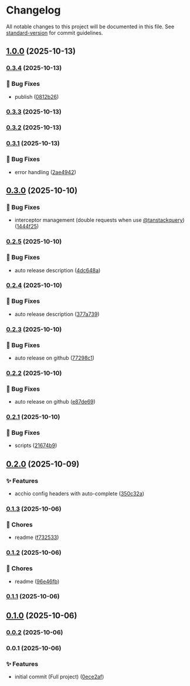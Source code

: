 # Changelog

All notable changes to this project will be documented in this file. See [standard-version](https://github.com/conventional-changelog/standard-version) for commit guidelines.

## [1.0.0](https://github.com/fernandosoares/acchio/compare/v0.3.4...v1.0.0) (2025-10-13)

### [0.3.4](https://github.com/fernandosoares/acchio/compare/v0.3.3...v0.3.4) (2025-10-13)


### 🐛 Bug Fixes

* publish ([0812b26](https://github.com/fernandosoares/acchio/commit/0812b260cc8cada29a10ae2c6179597f230a9eeb))

### [0.3.3](https://github.com/fernandosoares/acchio/compare/v0.3.2...v0.3.3) (2025-10-13)

### [0.3.2](https://github.com/fernandosoares/acchio/compare/v0.3.1...v0.3.2) (2025-10-13)

### [0.3.1](https://github.com/fernandosoares/acchio/compare/v0.3.0...v0.3.1) (2025-10-13)


### 🐛 Bug Fixes

* error handling ([2ae4942](https://github.com/fernandosoares/acchio/commit/2ae49423c4bd4ddba2530314e6cb9618c4dbc99f))

## [0.3.0](https://github.com/fernandosoares/acchio/compare/v0.2.5...v0.3.0) (2025-10-10)


### 🐛 Bug Fixes

* interceptor management (double requests when use [@tanstackquery](https://github.com/tanstackquery)) ([1444f25](https://github.com/fernandosoares/acchio/commit/1444f2591584e4bf364945b44130aa485b9d07b7))

### [0.2.5](https://github.com/fernandosoares/acchio/compare/v0.2.4...v0.2.5) (2025-10-10)


### 🐛 Bug Fixes

* auto release description ([4dc648a](https://github.com/fernandosoares/acchio/commit/4dc648ac756337efcfa67dd3e57cce93b983b16a))

### [0.2.4](https://github.com/fernandosoares/acchio/compare/v0.2.3...v0.2.4) (2025-10-10)


### 🐛 Bug Fixes

* auto release description ([377a739](https://github.com/fernandosoares/acchio/commit/377a739d635ebec4bcbf3e4fc6d6139a8f992bfb))

### [0.2.3](https://github.com/fernandosoares/acchio/compare/v0.99.0-test...v0.2.3) (2025-10-10)


### 🐛 Bug Fixes

* auto release on github ([77298c1](https://github.com/fernandosoares/acchio/commit/77298c1926e66d555da116822357f3478cbbe98f))

### [0.2.2](https://github.com/fernandosoares/acchio/compare/v0.2.1...v0.2.2) (2025-10-10)


### 🐛 Bug Fixes

* auto release on github ([e87de69](https://github.com/fernandosoares/acchio/commit/e87de69d9d1972797bd8d7647d9746b5200cd7c8))

### [0.2.1](https://github.com/fernandosoares/acchio/compare/v0.2.0...v0.2.1) (2025-10-10)


### 🐛 Bug Fixes

* scripts ([21674b9](https://github.com/fernandosoares/acchio/commit/21674b9abba52470ceb590bc74db13268d44ad51))

## [0.2.0](https://github.com/fernandosoares/acchio/compare/v0.1.3...v0.2.0) (2025-10-09)


### ✨ Features

* acchio config headers with auto-complete ([350c32a](https://github.com/fernandosoares/acchio/commit/350c32ab1e3868f96916ada0a7a44be2e2d152ed))

### [0.1.3](https://github.com/fernandosoares/acchio/compare/v0.1.2...v0.1.3) (2025-10-06)


### 🚚 Chores

* readme ([f732533](https://github.com/fernandosoares/acchio/commit/f732533246f2a8a7020561efed2b0d962d74122a))

### [0.1.2](https://github.com/fernandosoares/acchio/compare/v0.1.1...v0.1.2) (2025-10-06)


### 🚚 Chores

* readme ([96e46fb](https://github.com/fernandosoares/acchio/commit/96e46fb968574e7297271c8c5ff1975701891d7f))

### [0.1.1](https://github.com/fernandosoares/acchio/compare/v0.1.0...v0.1.1) (2025-10-06)

## [0.1.0](https://github.com/fernandosoares/acchio/compare/v0.0.2...v0.1.0) (2025-10-06)

### [0.0.2](https://github.com/fernandosoares/acchio/compare/v0.0.1...v0.0.2) (2025-10-06)

### 0.0.1 (2025-10-06)


### ✨ Features

* initial commit (Full project) ([0ece2af](https://github.com/fernandosoares/acchio/commit/0ece2afc0fc49893bb2f26abc38926cdeee67381))
